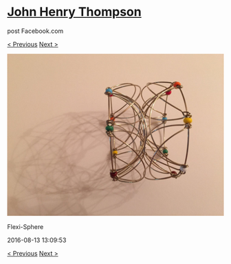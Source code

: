 # [John Henry Thompson](../README.md)
post Facebook.com

[< Previous](2016-08-13-9.md) [Next >](2016-08-13-11.md)

[![](../media/2016-08-13/Flexi-Sphere-9.jpg)](../README.md)

Flexi-Sphere

2016-08-13 13:09:53

[< Previous](2016-08-13-9.md) [Next >](2016-08-13-11.md)